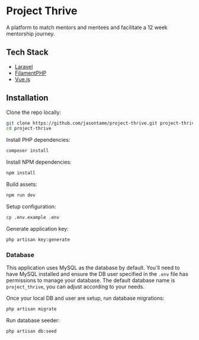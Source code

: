 # Project Thrive

A platform to match mentors and mentees and facilitate a 12 week mentorship journey.

## Tech Stack

-   [Laravel](https://laravel.com)
-   [FilamentPHP](https://filamentphp.com/)
-   [Vue.js](https://vuejs.org/)

## Installation

Clone the repo locally:

```sh
git clone https://github.com/jasontame/project-thrive.git project-thrive
cd project-thrive
```

Install PHP dependencies:

```sh
composer install
```

Install NPM dependencies:

```sh
npm install
```

Build assets:

```sh
npm run dev
```

Setup configuration:

```sh
cp .env.example .env
```

Generate application key:

```sh
php artisan key:generate
```

### Database

This application uses MySQL as the database by default. You'll need to have MySQL installed and ensure the DB user specified in the `.env` file has permissions to manage
your database. The default database name is `project_thrive`, you can adjust according to your needs.

Once your local DB and user are setup, run database migrations:

```sh
php artisan migrate
```

Run database seeder:

```sh
php artisan db:seed
```
